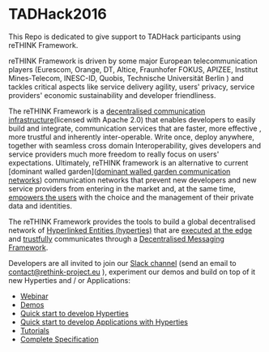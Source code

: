 # TADHack2016

This Repo is dedicated to give support to TADHack participants using reTHINK Framework.

reTHINK Framework is driven by some major European telecommunication players (Eurescom, Orange, DT, Altice, Fraunhofer FOKUS, APIZEE, Institut Mines-Telecom, INESC-ID, Quobis, Technische Universität Berlin  ) and tackles critical aspects like service delivery agility, users' privacy, service providers' economic sustainability and developer friendliness.

The reTHINK Framework is a [decentralised communication infrastructure](http://www.rand.org/pubs/research_memoranda/RM3420.html)(licensed with Apache 2.0) that enables developers to easily build and integrate, communication services that are faster, more effective , more trustful and inherently inter-operable. Write once, deploy anywhere, together with seamless cross domain Interoperability, gives developers and service providers much more freedom to really focus on users' expectations. Ultimately, reTHINK framework is an alternative to current [dominant walled garden]([dominant walled garden communication networks](https://www.theguardian.com/technology/2012/apr/17/walled-gardens-facebook-apple-censors)) communication networks that prevent new developers and new service providers from entering in the market and, at the same time, [empowers the users](https://techcrunch.com/2016/10/09/a-decentralized-web-would-give-power-back-to-the-people-online/) with the choice and the management of their private data and identities.

The reTHINK Framework provides the tools to build a global decentralised network of [Hyperlinked Entities (hyperties)](tutorials/hyperty.md) that are [executed at the edge](/runtime) and [trustfully](/trust-management) communicates through a [Decentralised Messaging Framework](messaging-framework/readme.md).

Developers are all invited to join our [Slack channel](https://rethink-project.slack.com/signup) (send an email to contact@rethink-project.eu ), experiment our demos and build on top of it new Hyperties and / or Applications:
  
*	[Webinar](https://www.youtube.com/watch?v=0RFH2tyBZgA)
* [Demos](https://hybroker.rethink.ptinovacao.pt/examples/)
*	[Quick start to develop Hyperties](https://github.com/reTHINK-project/dev-hyperty-toolkit)
*	[Quick start to develop Applications with Hyperties](https://github.com/reTHINK-project/dev-app)
*	[Tutorials](https://github.com/reTHINK-project/specs/blob/master/tutorials/readme.md)
*	[Complete Specification](https://github.com/reTHINK-project/specs)
